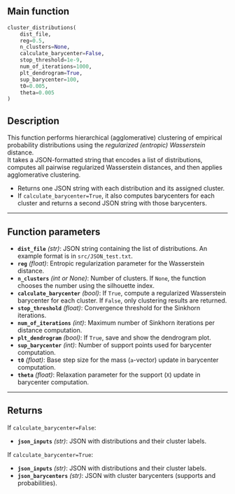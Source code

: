

## Main function
```python
cluster_distributions(
    dist_file,
    reg=0.5,
    n_clusters=None,
    calculate_barycenter=False,
    stop_threshold=1e-9,
    num_of_iterations=1000,
    plt_dendrogram=True,
    sup_barycenter=100,
    t0=0.005,
    theta=0.005
)
```

## Description
This function performs hierarchical (agglomerative) clustering of empirical probability distributions using the *regularized (entropic) Wasserstein* distance.  
It takes a JSON-formatted string that encodes a list of distributions, computes all pairwise regularized Wasserstein distances, and then applies agglomerative clustering.

- Returns one JSON string with each distribution and its assigned cluster.
- If `calculate_barycenter=True`, it also computes barycenters for each cluster and returns a second JSON string with those barycenters.

---

## Function parameters

- **`dist_file`** *(str)*: JSON string containing the list of distributions. An example format is in `src/JSON_test.txt`.
- **`reg`** *(float)*: Entropic regularization parameter for the Wasserstein distance.
- **`n_clusters`** *(int or None)*: Number of clusters. If `None`, the function chooses the number using the silhouette index.
- **`calculate_barycenter`** *(bool)*: If `True`, compute a regularized Wasserstein barycenter for each cluster. If `False`, only clustering results are returned.
- **`stop_threshold`** *(float)*: Convergence threshold for the Sinkhorn iterations.
- **`num_of_iterations`** *(int)*: Maximum number of Sinkhorn iterations per distance computation.
- **`plt_dendrogram`** *(bool)*: If `True`, save and show the dendrogram plot.
- **`sup_barycenter`** *(int)*: Number of support points used for barycenter computation.
- **`t0`** *(float)*: Base step size for the mass (`a`-vector) update in barycenter computation.
- **`theta`** *(float)*: Relaxation parameter for the support (`X`) update in barycenter computation.

---

## Returns

If `calculate_barycenter=False`:
- **`json_inputs`** *(str)*: JSON with distributions and their cluster labels.

If `calculate_barycenter=True`:
- **`json_inputs`** *(str)*: JSON with distributions and their cluster labels.
- **`json_barycenters`** *(str)*: JSON with cluster barycenters (supports and probabilities).
